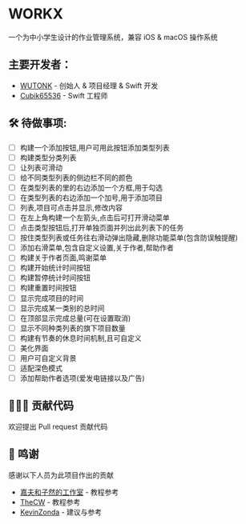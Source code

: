 # WORKX
一个为中小学生设计的作业管理系统，兼容 iOS & macOS 操作系统

## 主要开发者：

- [WUTONK](https://github.com/WUTONK) - 创始人 & 项目经理 & Swift 开发
- [Cubik65536](https://github.com/Cubik65536) - Swift 工程师

## 🛠 待做事项:
- [ ] 构建一个添加按钮,用户可用此按钮添加类型列表
- [ ] 构建类型分类列表
- [ ] 让列表可滑动
- [ ] 给不同类型列表的侧边栏不同的颜色
- [ ] 在类型列表的里的右边添加一个方框,用于勾选
- [ ] 在类型列表的右边添加一个加号,用于添加项目
- [ ] 列表,项目可点击并显示,修改内容
- [ ] 在左上角构建一个左箭头,点击后可打开滑动菜单
- [ ] 点击类型按钮后,打开单独页面并列出此列表下的任务
- [ ] 按住类型列表或任务往右滑动弹出隐藏,删除功能菜单(包含防误触提醒)
- [ ] 添加右滑菜单,包含自定义设置,关于作者,帮助作者
- [ ] 构建关于作者页面,鸣谢菜单
- [ ] 构建开始统计时间按钮
- [ ] 构建暂停统计时间按钮
- [ ] 构建重置时间按钮
- [ ] 显示完成项目的时间
- [ ] 显示完成某一类别的总时间
- [ ] 在顶部显示完成总量(可在设置取消)
- [ ] 显示不同种类列表的旗下项目数量
- [ ] 构建有节奏的休息时间机制,且可自定义
- [ ] 美化界面
- [ ] 用户可自定义背景
- [ ] 适配深色模式
- [ ] 添加帮助作者选项(爱发电链接以及广告)

## 👨🏻‍💻 贡献代码

欢迎提出 Pull request 贡献代码

## 🎊 鸣谢

感谢以下人员为此项目作出的贡献

- [嘉夫和子然的工作室](https://space.bilibili.com/1934650492) - 教程参考
- [TheCW](https://space.bilibili.com/13081489) - 教程参考
- [KevinZonda](https://github.com/KevinZonda) - 建议与参考
